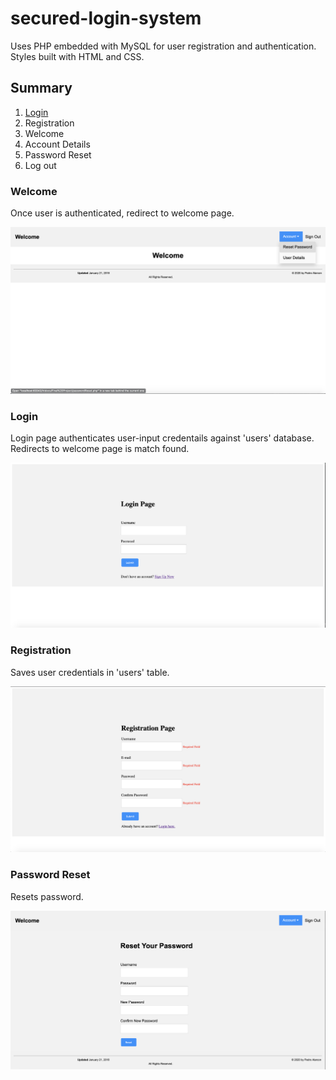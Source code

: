 # secured-login-system
Uses PHP embedded with MySQL for user registration and authentication. Styles built with HTML and CSS.

## Summary

1. [Login](login.php)
2. Registration
3. Welcome
4. Account Details
5. Password Reset
6. Log out

### Welcome

Once user is authenticated, redirect to welcome page.

![alt text](images/welcome.png "Welcome Page")

### Login

Login page authenticates user-input credentails against 'users' database. Redirects to welcome page is match found. 
  

![alt text](images/login.png "Login")


### Registration

Saves user credentials in 'users' table. 

![alt text](images/registration.png "Sign Up")



### Password Reset

Resets password.

![alt text](images/reset.png "Password Reset")

